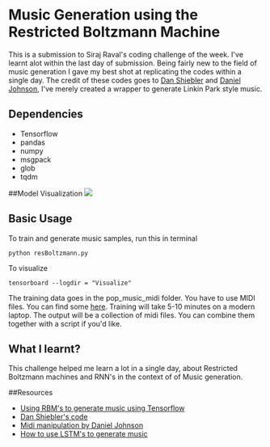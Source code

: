# Music Generation using the Restricted Boltzmann Machine
This is a submission to Siraj Raval's coding challenge of the week. I've learnt alot within the last day of submission. Being fairly new to the field of music generation I gave my best shot at replicating the codes within a single day. The credit of these codes goes to [Dan Shiebler](https://github.com/hexahedria) and [Daniel Johnson](https://github.com/dshieble), I've merely created a wrapper to generate Linkin Park style music. 

## Dependencies

* Tensorflow
* pandas
* numpy
* msgpack
* glob
* tqdm 

##Model Visualization
![](https://github.com/satyaSK/DeepLearning-Challenges/raw/master/figure/tensorboard.png)

## Basic Usage
To train and generate music samples, run this in terminal
```
python resBoltzmann.py
```
To visualize
```
tensorboard --logdir = "Visualize"
```


The training data goes in the pop_music_midi folder. You have to use MIDI files. You can find some [here](http://www.midiworld.com/files/). Training will take 5-10 minutes on a modern laptop. The output will be a collection of midi files. You can combine them together with a script if you'd like. 

## What I learnt?

This challenge helped me learn a lot in a single day, about Restricted Boltzmann machines and RNN's in the context of of Music generation.

##Resources

* [Using RBM's to generate music using Tensorflow](http://danshiebler.com/2016-08-10-musical-tensorflow-part-one-the-rbm/)
* [Dan Shiebler's code](https://github.com/dshieble/Music_RBM)
* [Midi manipulation by Daniel Johnson](https://github.com/hexahedria/biaxial-rnn-music-composition)
* [How to use LSTM's to generate music](http://www.hexahedria.com/2015/08/03/composing-music-with-recurrent-neural-networks/) 


 
